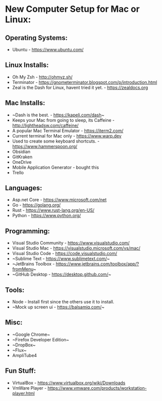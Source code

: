 # New Computer Setup for Mac or Linux:

## Operating Systems:
* Ubuntu - https://www.ubuntu.com/

## Linux Installs:
* Oh My Zsh - http://ohmyz.sh/
* Terminator - https://gnometerminator.blogspot.com/p/introduction.html
* Zeal is the Dash for Linux, havent tried it yet. -  https://zealdocs.org

## Mac Installs:
* ~Dash is the best. - https://kapeli.com/dash~
* Keeps your Mac from going to sleep, its Caffeine - http://lightheadsw.com/caffeine/
* A popular Mac Terminal Emulator - https://iterm2.com/
* Current terminal for Mac only - https://www.warp.dev
* Used to create some keyboard shortcuts. - https://www.hammerspoon.org/
* Obsidian
* GitKraken
* OneDrive
* Mobile Application Generator - bought this
* Trello

## Languages:
* Asp.net Core - https://www.microsoft.com/net
* Go - https://golang.org/
* Rust - https://www.rust-lang.org/en-US/
* Python - https://www.python.org/

## Programming:
* Visual Studio Community - https://www.visualstudio.com/
* Visual Studio Mac - https://visualstudio.microsoft.com/vs/mac/
* Visual Studio Code - https://code.visualstudio.com/
* ~Sublime Text - https://www.sublimetext.com/~
* ~JetBrains Toolbox - https://www.jetbrains.com/toolbox/app/?fromMenu~
* ~GitHub Desktop - https://desktop.github.com/~

## Tools:
* Node - Install first since the others use it to install.
* ~Mock up screen ui - https://balsamiq.com/~

## Misc:
* ~Google Chrome~
* ~Firefox Developer Edition~
* ~DropBox~
* ~Flux~
* AmpliTube4


## Fun Stuff:
* VirtualBox - https://www.virtualbox.org/wiki/Downloads
* VmWare Player - https://www.vmware.com/products/workstation-player.html


